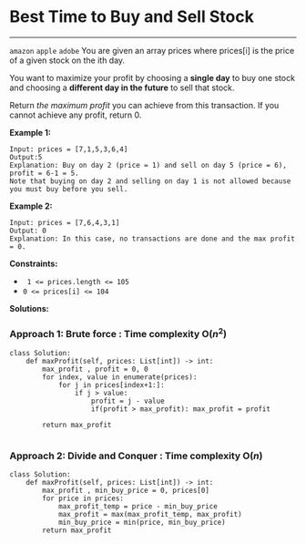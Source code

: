 # Best Time to Buy and Sell Stock
---

`amazon` `apple` `adobe` 
You are given an array prices where prices[i] is the price of a given stock on the ith day.

You want to maximize your profit by choosing a **single day** to buy one stock and choosing a **different day in the future** to sell that stock.

Return *the maximum profit* you can achieve from this transaction. If you cannot achieve any profit, return 0.

**Example 1:**

```
Input: prices = [7,1,5,3,6,4]
Output:5
Explanation: Buy on day 2 (price = 1) and sell on day 5 (price = 6), profit = 6-1 = 5.
Note that buying on day 2 and selling on day 1 is not allowed because you must buy before you sell.
```

**Example 2:**

```
Input: prices = [7,6,4,3,1]
Output: 0
Explanation: In this case, no transactions are done and the max profit = 0.
```
**Constraints:**
* ``` 1 <= prices.length <= 105```
* ```0 <= prices[i] <= 104```

**Solutions:**

### Approach 1: Brute force : Time complexity O($n^2$) 

```python=
class Solution:
    def maxProfit(self, prices: List[int]) -> int:
        max_profit , profit = 0, 0
        for index, value in enumerate(prices):
            for j in prices[index+1:]:
                if j > value:
                    profit = j - value
                    if(profit > max_profit): max_profit = profit

        return max_profit
        
```

### Approach 2: Divide and Conquer : Time complexity O($n$) 

```python=
class Solution:
    def maxProfit(self, prices: List[int]) -> int:
        max_profit , min_buy_price = 0, prices[0]
        for price in prices:
            max_profit_temp = price - min_buy_price
            max_profit = max(max_profit_temp, max_profit)
            min_buy_price = min(price, min_buy_price)
        return max_profit
        
```
